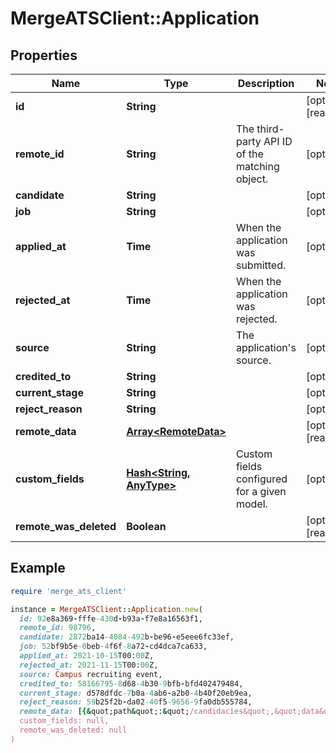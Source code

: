 # MergeATSClient::Application

## Properties

| Name | Type | Description | Notes |
| ---- | ---- | ----------- | ----- |
| **id** | **String** |  | [optional][readonly] |
| **remote_id** | **String** | The third-party API ID of the matching object. | [optional] |
| **candidate** | **String** |  | [optional] |
| **job** | **String** |  | [optional] |
| **applied_at** | **Time** | When the application was submitted. | [optional] |
| **rejected_at** | **Time** | When the application was rejected. | [optional] |
| **source** | **String** | The application&#39;s source. | [optional] |
| **credited_to** | **String** |  | [optional] |
| **current_stage** | **String** |  | [optional] |
| **reject_reason** | **String** |  | [optional] |
| **remote_data** | [**Array&lt;RemoteData&gt;**](RemoteData.md) |  | [optional][readonly] |
| **custom_fields** | [**Hash&lt;String, AnyType&gt;**](AnyType.md) | Custom fields configured for a given model. | [optional] |
| **remote_was_deleted** | **Boolean** |  | [optional][readonly] |

## Example

```ruby
require 'merge_ats_client'

instance = MergeATSClient::Application.new(
  id: 92e8a369-fffe-430d-b93a-f7e8a16563f1,
  remote_id: 98796,
  candidate: 2872ba14-4084-492b-be96-e5eee6fc33ef,
  job: 52bf9b5e-0beb-4f6f-8a72-cd4dca7ca633,
  applied_at: 2021-10-15T00:00Z,
  rejected_at: 2021-11-15T00:00Z,
  source: Campus recruiting event,
  credited_to: 58166795-8d68-4b30-9bfb-bfd402479484,
  current_stage: d578dfdc-7b0a-4ab6-a2b0-4b40f20eb9ea,
  reject_reason: 59b25f2b-da02-40f5-9656-9fa0db555784,
  remote_data: [{&quot;path&quot;:&quot;/candidacies&quot;,&quot;data&quot;:[&quot;Varies by platform&quot;]}],
  custom_fields: null,
  remote_was_deleted: null
)
```

